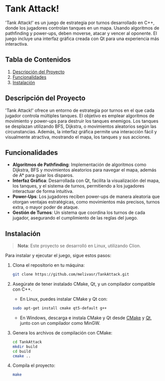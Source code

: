 # Tank Attack!

'Tank Attack!' es un juego de estrategia por turnos desarrollado en C++, donde los jugadores controlan tanques en un mapa. Usando algoritmos de pathfinding y power-ups, deben moverse, atacar y vencer al oponente. El juego incluye una interfaz gráfica creada con Qt para una experiencia más interactiva.

## Tabla de Contenidos
1. [Descripción del Proyecto](#descripción-del-proyecto)
2. [Funcionalidades](#funcionalidades)
3. [Instalación](#instalación)

## Descripción del Proyecto

'Tank Attack!' ofrece un entorno de estrategia por turnos en el que cada jugador controla múltiples tanques. El objetivo es emplear algoritmos de movimiento y power-ups para destruir los tanques enemigos. Los tanques se desplazan utilizando BFS, Dijkstra, o movimientos aleatorios según las circunstancias. Además, la interfaz gráfica permite una interacción fácil y visualmente atractiva, mostrando el mapa, los tanques y sus acciones.

## Funcionalidades

- **Algoritmos de Pathfinding**: Implementación de algoritmos como Dijkstra, BFS y movimientos aleatorios para navegar el mapa, además de A* para guiar los disparos.
- **Interfaz Gráfica**: Desarrollada con Qt, facilita la visualización del mapa, los tanques, y el sistema de turnos, permitiendo a los jugadores interactuar de forma intuitiva.
- **Power-Ups**: Los jugadores reciben power-ups de manera aleatoria que otorgan ventajas estratégicas, como movimientos más precisos, turnos extra, o mayor poder de ataque.
- **Gestión de Turnos**: Un sistema que coordina los turnos de cada jugador, asegurando el cumplimiento de las reglas del juego.

## Instalación

> **Nota**: Este proyecto se desarrolló en Linux, utilizando Clion.

Para instalar y ejecutar el juego, sigue estos pasos:

1. Clona el repositorio en tu máquina:

    ```bash
    git clone https://github.com/melivasr/TankAttack.git
    ```

2. Asegúrate de tener instalado CMake, Qt, y un compilador compatible con C++.

    - En Linux, puedes instalar CMake y Qt con:

    ```bash
    sudo apt-get install cmake qt5-default g++
    ```

    - En Windows, descarga e instala CMake y Qt desde [CMake](https://cmake.org/download/) y [Qt](https://www.qt.io/download), junto con un compilador como MinGW.

3. Genera los archivos de compilación con CMake:

    ```bash
    cd TankAttack
    mkdir build
    cd build
    cmake ..
    ```

4. Compila el proyecto:

    ```bash
    make
    ```

